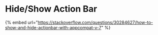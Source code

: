 # Hide/Show Action Bar

{% embed url="https://stackoverflow.com/questions/30284627/how-to-show-and-hide-actionbar-with-appcompat-v-7" %}
